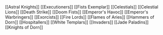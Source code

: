 [[Astral Knights]]
[[Executioners]]
[[Fists Exemplar]]
[[Celestials]]
[[Celestial Lions]]
[[Death Strike]]
[[Doom Fists]]
[[Emperor's Havoc]]
[[Emperor's Warbringers]]
[[Exorcists]]
[[Fire Lords]]
[[Flames of Aries]]
[[Hammers of Dorn]]
[[Hospitallers]]
[[White Templars]]
[[Invaders]]
[[Jade Paladins]]
[[Knights of Dorn]]